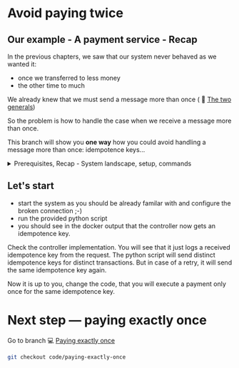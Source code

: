 # Avoid paying twice

## Our example - A payment service - Recap

In the previous chapters, we saw that our system never behaved as we wanted it:
* once we transferred to less money
* the other time to much

We already knew that we must send a message more than once ( :book: [The two generals](https://github.com/in-der-kothe/exactly-once-semantics/tree/theory/two-generals))

So the problem is how to handle the case when we receive a message more than once.

This branch will show you **one way** how you could avoid handling a message more than once: idempotence keys...
<details>
  <summary>Prerequisites, Recap - System landscape, setup, commands</summary>

## Prerequisites

See :computer: [A Naive payment system](https://github.com/in-der-kothe/exactly-once-semantics/tree/code/naive-payment-system)
  
### System landscape
![image](architecture.svg)

### REST-Services and known commands / REST-calls
- `payment.http` / [payment.http](https://github.com/in-der-kothe/exactly-once-semantics/blob/code/never-pay-too-little/payment.http)
  - use `STATS-Endpoint` to assure no money has been transferred
  - use `DIRECT-Payments-Endpoint` ONE time to transfer ONE €.
  - use `Delete all transactions` to delete all the money 💸
- `toxi.http` / [toxi.http](https://github.com/in-der-kothe/exactly-once-semantics/blob/code/never-pay-too-little/toxi.http)
  - use 'Configure Proxy' to configure the toxi proxy
  - `set upstream-reset-peer toxic` - a broken connection before the request reaches the payment services, with a likelyhood of 30%
  - `set downstream-reset-peer toxic` - a broken connection after the request should return to client, again with a likelyhood of 30%

### System setup -  not essential but maybe helpful
Make sure, all services are shutdown and the system is 'clear' to start again with a slightly different behaviour.

Setup your system as before:
```bash
./build-and-run-docker.sh
# or
./build-and-run-podman.sh

# you can skip this, when you still have the venv directory from the previous chapter and have activated that environment
python3 -m venv venv
source ./venv/bin/activate
pip install -r requirements.txt
```
</details>


## Let's start

* start the system as you should be already familar with and configure the broken connection ;-)
* run the provided python script
* you should see in the docker output that the controller now gets an idempotence key.

Check the controller implementation. You will see that it just logs a received idempotence key from the request. The python script will send distinct idempotence keys for distinct transactions. But in case of a retry, it will send the same idempotence key again.

Now it is up to you, change the code, that you will execute a payment only once for the same idempotence key.

# Next step — paying exactly once
Go to branch :computer: [Paying exactly once](https://github.com/in-der-kothe/exactly-once-semantics/tree/code/paying-exactly-once)

```bash
git checkout code/paying-exactly-once
```
